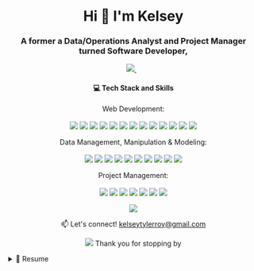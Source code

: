 <h1 align='center'>
  Hi 👋 I'm Kelsey 
</h1>

<h3 align='center'>
  A former a Data/Operations Analyst and Project Manager turned Software Developer, 
</h3>

<p align='center'>
  
  <a href="https://www.linkedin.com/in/kelseytroy/">
    <img src="https://img.shields.io/badge/linkedin-%230077B5.svg?&style=for-the-badge&logo=linkedin&logoColor=white" />
  </a>&nbsp;&nbsp;
  
</p>

<h4 align='center'>
 💻 Tech Stack and Skills 
</h4>

<p align='center'>
   Web Development: <br/><br/>
  <img src="https://img.shields.io/badge/JavaScript-323330?style=for-the-badge&logo=javascript&logoColor=F7DF1E" />
  <img src="https://img.shields.io/badge/Node.js-339933?style=for-the-badge&logo=nodedotjs&logoColor=white" />
  <img src="https://img.shields.io/badge/React-20232A?style=for-the-badge&logo=react&logoColor=61DAFB" />
  <img src="https://img.shields.io/badge/Redux-593D88?style=for-the-badge&logo=redux&logoColor=white" />
  <img src="https://img.shields.io/badge/Express.js-000000?style=for-the-badge&logo=express&logoColor=white" />
  <img src="https://img.shields.io/badge/Heroku-430098?style=for-the-badge&logo=heroku&logoColor=white" />
  <img src="https://img.shields.io/badge/GitHub%20Pages-222222?style=for-the-badge&logo=GitHub%20Pages&logoColor=white" />
  <img src="https://img.shields.io/badge/JWT-000000?style=for-the-badge&logo=JSON%20web%20tokens&logoColor=white" />
  <img src="https://img.shields.io/badge/TensorFlow-FF6F00?style=for-the-badge&logo=tensorflow&logoColor=white" />
  <img src="https://img.shields.io/badge/HTML5-E34F26?style=for-the-badge&logo=html5&logoColor=white" />
  <img src="https://img.shields.io/badge/CSS3-1572B6?style=for-the-badge&logo=css3&logoColor=white" />
  <img src="https://img.shields.io/badge/GIT-E44C30?style=for-the-badge&logo=git&logoColor=white" />
  <img src="https://img.shields.io/badge/GitHub-100000?style=for-the-badge&logo=github&logoColor=white" />
  
</p>

<p align='center'>
   Data Management, Manipulation & Modeling:<br/><br/>
  <img src="https://img.shields.io/badge/PostgreSQL-316192?style=for-the-badge&logo=postgresql&logoColor=white" />
  <img src="https://img.shields.io/badge/MySQL-005C84?style=for-the-badge&logo=mysql&logoColor=white" />
  <img src="https://img.shields.io/badge/Sequelize-52B0E7?style=for-the-badge&logo=Sequelize&logoColor=white" />
  <img src="https://img.shields.io/badge/Python-FFD43B?style=for-the-badge&logo=python&logoColor=blue" />
  <img src="https://img.shields.io/badge/conda-342B029.svg?&style=for-the-badge&logo=anaconda&logoColor=white" />
  <img src="https://img.shields.io/badge/Jupyter-F37626.svg?&style=for-the-badge&logo=Jupyter&logoColor=white" />
  <img src="https://img.shields.io/badge/Postman-FF6C37?style=for-the-badge&logo=Postman&logoColor=white" />
  <img src="https://img.shields.io/badge/Pandas-2C2D72?style=for-the-badge&logo=pandas&logoColor=white" />
  <img src="https://img.shields.io/badge/Numpy-777BB4?style=for-the-badge&logo=numpy&logoColor=white" />
  <img src="https://img.shields.io/badge/scikit_learn-F7931E?style=for-the-badge&logo=scikit-learn&logoColor=white" />
  
</p>

<p align='center'>
   Project Management:<br/><br/>
  <img src="https://img.shields.io/badge/Jira-0052CC?style=for-the-badge&logo=Jira&logoColor=white" />
  <img src="https://img.shields.io/badge/Trello-0052CC?style=for-the-badge&logo=trello&logoColor=white" />
  <img src="https://img.shields.io/badge/Microsoft_Excel-217346?style=for-the-badge&logo=microsoft-excel&logoColor=white" />
  <img src="https://img.shields.io/badge/Google%20Sheets-34A853?style=for-the-badge&logo=google-sheets&logoColor=white" />
  <img src="https://img.shields.io/badge/Notion-000000?style=for-the-badge&logo=notion&logoColor=white" />
  <img src="https://img.shields.io/badge/Prezi-3181FF?style=for-the-badge&logo=prezi&logoColor=white" />
   <img src="https://img.shields.io/badge/PowerBI-F2C811?style=for-the-badge&logo=Power%20BI&logoColor=white" />
  
  
</p>

<p align='center'>
<a href="#"><img src="https://github-readme-stats.vercel.app/api?username=kroy94&hide=stars&count_private=true&show_icons=true&theme=moltack"></a>
 </p>

<p align='center'>
  📫 Let's connect! <a href='mailto:kelseytylerroy@gmail.com'>kelseytylerroy@gmail.com</a>
</p>

<p align='center'>
  <a href="#"><img src="https://hits.seeyoufarm.com/api/count/incr/badge.svg?url=https%3A%2F%2Fgithub.com%2Fkroy941212%2Fhit-counter"></a> Thank you for stopping by
</p>

<details>
  <summary>📃 Resume</summary>
  
  ## Projects
  
| Name                 | Contribution | Summary                                      | 📆           | Tech Stack                                   |
| -------------------- | ------------ | -------------------------------------------- | ------------ | -------------------------------------------- |
| [Intercode](http://intercode.blog/) | Writer, Editor & Full Stack Developer | A collective of voices exploring how the intersection of identity and privilege impacts every facet of the tech industry| April 2022 - Present | <img height="32" width="32" src="https://cdn.jsdelivr.net/npm/simple-icons@v4/icons/medium.svg" /> <img height="32" width="32" src="https://cdn.jsdelivr.net/npm/simple-icons@v4/icons/postgresql.svg" /> <img height="32" width="32" src="https://cdn.jsdelivr.net/npm/simple-icons@v4/icons/sequelize.svg" /> <img height="32" width="32" src="https://cdn.jsdelivr.net/npm/simple-icons@v4/icons/nodedotjs.svg" /> <img height="32" width="32" src="https://cdn.jsdelivr.net/npm/simple-icons@v4/icons/react.svg" /> <img height="32" width="32" src="https://cdn.jsdelivr.net/npm/simple-icons@v4/icons/redux.svg" /> <img height="32" width="32" src="https://cdn.jsdelivr.net/npm/simple-icons@v4/icons/express.svg" /> |
| [Be My Voice](https://be-my-voice.herokuapp.com/) | Full Stack Developer | An EdTech web application that uses Tensorflow.js models to detect and assess American Sign Language signs in real-time| March - April 2022 | <img align="center" src="https://img.shields.io/badge/TensorFlow-FF6F00?style=for-the-badge&logo=tensorflow&logoColor=white" /><img align="center" src="https://img.shields.io/badge/PostgreSQL-316192?style=for-the-badge&logo=postgresql&logoColor=white" /><img align="center" src="https://img.shields.io/badge/Sequelize-52B0E7?style=for-the-badge&logo=Sequelize&logoColor=white" /><img align="center" src="https://img.shields.io/badge/Node.js-339933?style=for-the-badge&logo=nodedotjs&logoColor=white" /><img align="center" src="https://img.shields.io/badge/React-20232A?style=for-the-badge&logo=react&logoColor=61DAFB" /><img align="center" src="https://img.shields.io/badge/Redux-593D88?style=for-the-badge&logo=redux&logoColor=white" /><img align="center" src="https://img.shields.io/badge/Express.js-000000?style=for-the-badge&logo=express&logoColor=white" /><img align="center" src="https://img.shields.io/badge/Heroku-430098?style=for-the-badge&logo=heroku&logoColor=white" />|
| [Reverie Resort](https://reverie-resort.herokuapp.com/) | Full Stack Developer | An eCommerce platform selling luxury hotel rooms and experiences | March 2022 | <img align="center" src="https://img.shields.io/badge/PostgreSQL-316192?style=for-the-badge&logo=postgresql&logoColor=white" /><img align="center" src="https://img.shields.io/badge/Sequelize-52B0E7?style=for-the-badge&logo=Sequelize&logoColor=white" /><img align="center" src="https://img.shields.io/badge/Node.js-339933?style=for-the-badge&logo=nodedotjs&logoColor=white" /><img align="center" src="https://img.shields.io/badge/React-20232A?style=for-the-badge&logo=react&logoColor=61DAFB" /><img align="center" src="https://img.shields.io/badge/Redux-593D88?style=for-the-badge&logo=redux&logoColor=white" /><img align="center" src="https://img.shields.io/badge/Express.js-000000?style=for-the-badge&logo=express&logoColor=white" /><img align="center" src="https://img.shields.io/badge/Heroku-430098?style=for-the-badge&logo=heroku&logoColor=white" />|

## Experience


  
  - **Freelance Web Developer**\
  📆 June 2022 - Present\
  📍 **Standvast** - Cleveland, OH

  <img align="right" src="https://img.shields.io/badge/Trello-0052CC?style=for-the-badge&logo=trello&logoColor=white" />
  <img align="right" src="https://img.shields.io/badge/Microsoft_Excel-217346?style=for-the-badge&logo=microsoft-excel&logoColor=white" />
  <img align="right" src="https://img.shields.io/badge/Google%20Sheets-34A853?style=for-the-badge&logo=google-sheets&logoColor=white" />
  <img align="right" src="https://img.shields.io/badge/PowerBI-F2C811?style=for-the-badge&logo=Power%20BI&logoColor=white" />

  - **Project Management Consultant**\
  📆 September 2020 - March 2022\
  📍 **Standvast** - Cleveland, OH

   <img align="right" height="32" width="32" src="https://cdn.jsdelivr.net/npm/simple-icons@v4/icons/python.svg" />
  <img align="right" height="32" width="32" src="https://cdn.jsdelivr.net/npm/simple-icons@v4/icons/postgresql.svg" />
  <img align="right" height="32" width="32" src="https://cdn.jsdelivr.net/npm/simple-icons@v4/icons/jupyter.svg" />
  <img align="right" height="32" width="32" src="https://cdn.jsdelivr.net/npm/simple-icons@v4/icons/pandas.svg" />
  <img align="right" height="32" width="32" src="https://cdn.jsdelivr.net/npm/simple-icons@v4/icons/numpy.svg" />
  <img align="right" height="32" width="32" src="https://cdn.jsdelivr.net/npm/simple-icons@v4/icons/scikit-learn.svg" />
  
- **Data Analyst & Operations Manager**\
📆 September 2019 - September 2020\
📍 **Standvast** - Cleveland, OH
 
<!--- 
  <img align="right" src="https://img.shields.io/badge/Python-FFD43B?style=for-the-badge&logo=python&logoColor=blue" />
  <img align="right" src="https://img.shields.io/badge/PostgreSQL-316192?style=for-the-badge&logo=postgresql&logoColor=white" />
  <img align="right" src="https://img.shields.io/badge/Jupyter-F37626.svg?&style=for-the-badge&logo=Jupyter&logoColor=white" />
  <img align="right" src="https://img.shields.io/badge/Pandas-2C2D72?style=for-the-badge&logo=pandas&logoColor=white" />
  <img align="right" src="https://img.shields.io/badge/Numpy-777BB4?style=for-the-badge&logo=numpy&logoColor=white" />
  <img align="right" src="https://img.shields.io/badge/scikit_learn-F7931E?style=for-the-badge&logo=scikit-learn&logoColor=white" />
  
  <img align="center" src="https://img.shields.io/badge/Medium-12100E?style=for-the-badge&logo=medium&logoColor=white" /><img align="center" src="https://img.shields.io/badge/PostgreSQL-316192?style=for-the-badge&logo=postgresql&logoColor=white" /><img align="center" src="https://img.shields.io/badge/Sequelize-52B0E7?style=for-the-badge&logo=Sequelize&logoColor=white" /><img align="center" src="https://img.shields.io/badge/Node.js-339933?style=for-the-badge&logo=nodedotjs&logoColor=white" /><img align="center" src="https://img.shields.io/badge/React-20232A?style=for-the-badge&logo=react&logoColor=61DAFB" /><img align="center" src="https://img.shields.io/badge/Redux-593D88?style=for-the-badge&logo=redux&logoColor=white" /><img align="center" src="https://img.shields.io/badge/Express.js-000000?style=for-the-badge&logo=express&logoColor=white" />
---> 